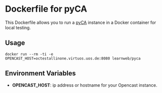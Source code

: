 # Dockerfile for pyCA

This Dockerfile allows you to run a [pyCA](https://github.com/lkiesow/pyCA) instance in a Docker container for local testing.

## Usage

```
docker run --rm -ti -e OPENCAST_HOST=octestallinone.virtuos.uos.de:8080 learnweb/pyca
```

## Environment Variables

- **OPENCAST_HOST**: ip address or hostname for your Opencast instance.
